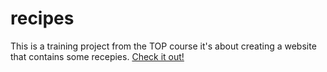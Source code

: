 # recipes
This is a training project from the TOP course it's about creating a website that contains some recepies.
[Check it out!](oxo4real.github.io/recipes)
